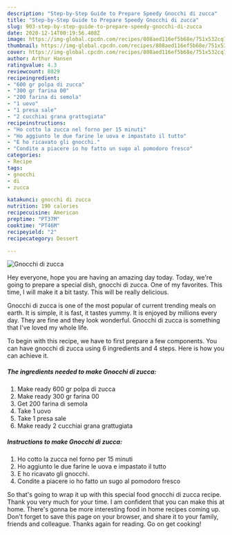 ```yaml
---
description: "Step-by-Step Guide to Prepare Speedy Gnocchi di zucca"
title: "Step-by-Step Guide to Prepare Speedy Gnocchi di zucca"
slug: 903-step-by-step-guide-to-prepare-speedy-gnocchi-di-zucca
date: 2020-12-14T00:19:56.408Z
image: https://img-global.cpcdn.com/recipes/808aed116ef5b68e/751x532cq70/gnocchi-di-zucca-recipe-main-photo.jpg
thumbnail: https://img-global.cpcdn.com/recipes/808aed116ef5b68e/751x532cq70/gnocchi-di-zucca-recipe-main-photo.jpg
cover: https://img-global.cpcdn.com/recipes/808aed116ef5b68e/751x532cq70/gnocchi-di-zucca-recipe-main-photo.jpg
author: Arthur Hansen
ratingvalue: 4.3
reviewcount: 8029
recipeingredient:
- "600 gr polpa di zucca"
- "300 gr farina 00"
- "200 farina di semola"
- "1 uovo"
- "1 presa sale"
- "2 cucchiai grana grattugiata"
recipeinstructions:
- "Ho cotto la zucca nel forno per 15 minuti"
- "Ho aggiunto le due farine le uova e impastato il tutto"
- "E ho ricavato gli gnocchi."
- "Condite a piacere io ho fatto un sugo al pomodoro fresco"
categories:
- Recipe
tags:
- gnocchi
- di
- zucca

katakunci: gnocchi di zucca 
nutrition: 190 calories
recipecuisine: American
preptime: "PT37M"
cooktime: "PT46M"
recipeyield: "2"
recipecategory: Dessert

---
```



![Gnocchi di zucca](https://img-global.cpcdn.com/recipes/808aed116ef5b68e/751x532cq70/gnocchi-di-zucca-recipe-main-photo.jpg)

Hey everyone, hope you are having an amazing day today. Today, we're going to prepare a special dish, gnocchi di zucca. One of my favorites. This time, I will make it a bit tasty. This will be really delicious.

Gnocchi di zucca is one of the most popular of current trending meals on earth. It is simple, it is fast, it tastes yummy. It is enjoyed by millions every day. They are fine and they look wonderful. Gnocchi di zucca is something that I've loved my whole life.




To begin with this recipe, we have to first prepare a few components. You can have gnocchi di zucca using 6 ingredients and 4 steps. Here is how you can achieve it.

<!--inarticleads1-->

##### The ingredients needed to make Gnocchi di zucca:

1. Make ready 600 gr polpa di zucca
1. Make ready 300 gr farina 00
1. Get 200 farina di semola
1. Take 1 uovo
1. Take 1 presa sale
1. Make ready 2 cucchiai grana grattugiata




<!--inarticleads2-->

##### Instructions to make Gnocchi di zucca:

1. Ho cotto la zucca nel forno per 15 minuti
1. Ho aggiunto le due farine le uova e impastato il tutto
1. E ho ricavato gli gnocchi.
1. Condite a piacere io ho fatto un sugo al pomodoro fresco




So that's going to wrap it up with this special food gnocchi di zucca recipe. Thank you very much for your time. I am confident that you can make this at home. There's gonna be more interesting food in home recipes coming up. Don't forget to save this page on your browser, and share it to your family, friends and colleague. Thanks again for reading. Go on get cooking!
